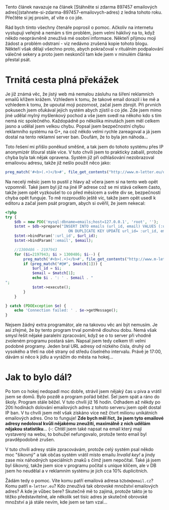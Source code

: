 <div class="alert alert-info">Tento článek navazuje na článek [Stáhněte si zdarma 897457 emailových adres](stahnete-si-zdarma-897457-emailovych-adres) z ledna tohoto roku. Přečtěte si jej prosím, ať víte o co jde.</div>

Rád bych tímto všechny čtenáře poprosil o pomoc. Ačkoliv na internetu vystupuji veřejně a nemám s tím problém, jsem velmi háklivý na to, když někdo neoprávněně zneužívá mé osobní informace. Někteří přijmou moji žádost a problém odstraní - viz nedávno zrušená kopie tohoto blogu. Někteří však dělají všechno proto, abych pokračoval v rituálním podpalování válečné sekery a proto jsem neskončil tam kde jsem v minulém článku přestal psát.

Trnitá cesta plná překážek
==========================
Je již známá věc, že jistý web má nemalou zásluhu na šíření reklamních emailů křížem krážem. Vzhledem k tomu, že takové email dorazil i ke mě a vzhledem k tomu, že upoutal moji pozornost, začal jsem zbrojit. Při prvních pokusech jsem oťukával jejich systém abych zjistil o co jde. Zde jsem mimo jiné udělal mylný myšlenkový pochod a vše jsem svedl na někoho kdo s tím nemá nic společného. Každopádně po několika minutách jsem měl celkem jasno a udělal jsem velkou chybu. Popsal jsem bezpečnostní chybu reklamního systému na G+, na což někdo velmi rychle zareagoval a já jsem dostal na tento reklamní server ban. Doufám, že to byla jen náhoda...

Toto řešení mi přišlo poněkud směšné, a tak jsem do tohoto systému přes IP anonymizér šťoural stále více. V tuto chvíli jsem to prakticky zabalil, protože chyba byla tak nějak opravena. Systém již při odhlašování nezobrazoval emailovou adresu, takže již nešlo použít něco jako:

```php
preg_match('#<b>(.+)</b>#', file_get_contents("http://www.m-letter.eu/odh.html?c=$i&s=53&q=51"), $match);
```

Na necelý měsíc jsem to pustil z hlavy až včera jsem si na tento web opět vzpomněl. Také jsem byl již na jiné IP adrese což se mi stává celkem často, takže jsem opět vyzkoušel to co před měsícem a světe div se, bezpečností chyba opět funguje. To mě rozproudilo ještě víc, takže jsem opět usedl k editoru a začal jsem psát program, abych si ověřil, že jsem nekecal:

```php
<?php
try {
    $db = new PDO('mysql:dbname=emails;host=127.0.0.1', 'root', '');
    $stmt = $db->prepare("INSERT INTO emails (url_id, email) VALUES (:url_id, :email)
							ON DUPLICATE KEY UPDATE url_id= :url_id, email= :email");
	$stmt->bindParam(':url_id', $url_id);
	$stmt->bindParam(':email', $email);

	//1300486 - 2197943
	for ($i=2197943; $i > 1300486; $i--) {
		preg_match('#<b>(.+)</b>#', file_get_contents("http://www.m-letter.eu/odh.html?c=$i&s=53&q=51"), $match);
		if (preg_match("#@#", $match[1])) {
			$url_id = $i;
		    $email = $match[1];
		    echo $i . ': ' . $email . "
";
			$stmt->execute();
		}
	}

} catch (PDOException $e) {
    echo 'Connection failed: ' . $e->getMessage();
}
```

Nejsem žádný extra programátor, ale na takovou věc ani být nemusím. Je asi zřejmé, že by tento program trval poměrně dlouhou dobu. Nemá však smysl řešit nějaké paralelní zpracování, když se o to server při vhodně zvoleném programu postará sám. Napsal jsem tedy celkem tři velmi podobné programy. Jeden bral URL adresy od nízkého čísla, druhý od vysokého a třetí na obě strany od středu číselného intervalu. Právě je 17:00, dávám si něco k jídlu a vyrážím do města na hokej...

Jak to bylo dál?
================
Po tom co hokej nedopadl moc dobře, strávil jsem nějaký čas u piva a vrátil jsem se domů. Bylo pozdě a program pořád běžel. Šel jsem spát a ráno do školy. Program stále běžel. V tuto chvíli již 16 hodin. Odhadem až někdy po 20ti hodinách dolování emailových adres z tohoto serveru jsem opět dostal IP ban. V tu chvíli jsem měl však získáno více než čtvrt milionu unikátních emailových adres. Ono to funguje! **Zde bych měl říct, že jsem tyto emailové adresy nedoloval kvůli nějakému zneužití, maximálně z nich udělám nějakou statistiku**... (-: Chtěl jsem také napsat na email který mají vystavený na webu, to bohužel nefungovalo, protože tento email byl pravděpodobně zrušen.

V tuto chvíli adresy stále zpracovávám, protože celý systém psal někdo moc "šikovný" a tak občas systém vrátil místo emailu *Invalid key!* a jindy zase mix náhodných speciálních znaků s čímž jsem nepočítal. Také já jsem byl šikovný, takže jsem sice v programu počítal s unique klíčem, ale v DB jsem ho neudělal a v reklamním systému je jich cca 10% duplicitních.

Žádám tedy o pomoc. Víte komu patří emailová adresa `b2bdm@email.cz`? Komu patří `m-letter.eu`? Kdo zneužívá tak obrovské množství emailových adres? A kde je vůbec bere? Skutečně mě to zajímá, protože takto je to těžko představitelné, ale několik set tisíc adres je skutečně obrovské množství a já stále nevím, kde jsem se tam vzal...